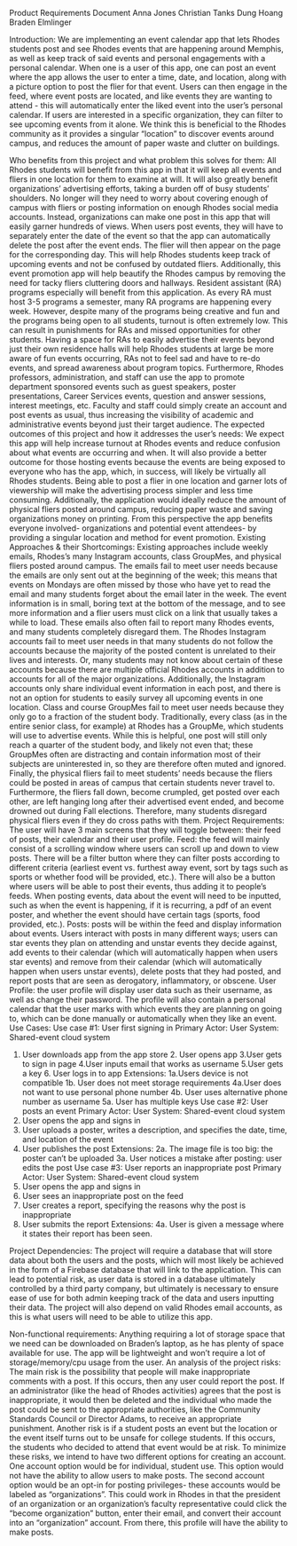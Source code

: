 Product Requirements Document
Anna Jones
Christian Tanks
Dung Hoang
Braden Elmlinger

Introduction: 
We are implementing an event calendar app that lets Rhodes students post and see Rhodes events that are happening around Memphis, as well as keep track of said events and personal engagements with a personal calendar. When one is a user of this app, one can post an event where the app allows the user to enter a time, date, and location, along with a picture option to post the flier for that event.  Users can then engage in the feed, where event posts are located, and like events they are wanting to attend - this will automatically enter the liked event into the user’s personal calendar. If users are interested in a specific organization, they can filter to see upcoming events from it alone. We think this is beneficial to the Rhodes community as it provides a singular “location” to discover events around campus, and reduces the amount of paper waste and clutter on buildings.

Who benefits from this project and what problem this solves for them:
All Rhodes students will benefit from this app in that it will keep all events and fliers in one location for them to examine at will. It will also greatly benefit organizations’ advertising efforts, taking a burden off of busy students’ shoulders. No longer will they need to worry about covering enough of campus with fliers or posting information on enough Rhodes social media accounts. Instead, organizations can make one post in this app that will easily garner hundreds of views. When users post events, they will have to separately enter the date of the event so that the app can automatically delete the post after the event ends. The flier will then appear on the page for the corresponding day. This will help Rhodes students keep track of upcoming events and not be confused by outdated fliers. Additionally, this event promotion app will help beautify the Rhodes campus by removing the need for tacky fliers cluttering doors and hallways.
Resident assistant (RA) programs especially will benefit from this application. As every RA must host 3-5 programs a semester, many RA programs are happening every week. However, despite many of the programs being creative and fun and the programs being open to all students, turnout is often extremely low. This can result in punishments for RAs and missed opportunities for other students. Having a space for RAs to easily advertise their events beyond just their own residence halls will help Rhodes students at large be more aware of fun events occurring, RAs not to feel sad and have to re-do events, and spread awareness about program topics. 
Furthermore, Rhodes professors, administration, and staff can use the app to promote department sponsored events such as guest speakers, poster presentations, Career Services events, question and answer sessions, interest meetings, etc. Faculty and staff could simply create an account and post events as usual, thus increasing the visibility of academic and administrative events beyond just their target audience. 
The expected outcomes of this project and how it addresses the user’s needs:
We expect this app will help increase turnout at Rhodes events and reduce confusion about what events are occurring and when. It will also provide a better outcome for those hosting events because the events are being exposed to everyone who has the app, which, in success, will likely be virtually all Rhodes students. Being able to post a flier in one location and garner lots of viewership will make the advertising process simpler and less time consuming. Additionally, the application would ideally reduce the amount of physical fliers posted around campus, reducing paper waste and saving organizations money on printing. From this perspective the app benefits everyone involved- organizations and potential event attendees- by providing a singular location and method for event promotion.
Existing Approaches & their Shortcomings:
Existing approaches include weekly emails, Rhodes’s many Instagram accounts, class GroupMes, and physical fliers posted around campus. The emails fail to meet user needs because the emails are only sent out at the beginning of the week; this means that events on Mondays are often missed by those who have yet to read the email and many students forget about the email later in the week. The event information is in small, boring text at the bottom of the message, and to see more information and a flier users must click on a link that usually takes a while to load. These emails also often fail to report many Rhodes events, and many students completely disregard them. 
The Rhodes Instagram accounts fail to meet user needs in that many students do not follow the accounts because the majority of the posted content is unrelated to their lives and interests. Or, many students may not know about certain of these accounts because there are multiple official Rhodes accounts in addition to accounts for all of the major organizations. Additionally, the Instagram accounts only share individual event information in each post, and there is not an option for students to easily survey all upcoming events in one location. 
Class and course GroupMes fail to meet user needs because they only go to a fraction of the student body. Traditionally, every class (as in the entire senior class, for example) at Rhodes has a GroupMe, which students will use to advertise events. While this is helpful, one post will still only reach a quarter of the student body, and likely not even that; these GroupMes often are distracting and contain information most of their subjects are uninterested in, so they are therefore often muted and ignored.
Finally, the physical fliers fail to meet students’ needs because the fliers could be posted in areas of campus that certain students never travel to. Furthermore, the fliers fall down, become crumpled, get posted over each other, are left hanging long after their advertised event ended, and become drowned out during Fall elections. Therefore, many students disregard physical fliers even if they do cross paths with them. 
Project Requirements:
The user will have 3 main screens that they will toggle between: their feed of posts, their calendar and their user profile.
Feed: the feed will mainly consist of a scrolling window where users can scroll up and down to view posts. There will be a filter button where they can filter posts according to different criteria (earliest event vs. furthest away event, sort by tags such as sports or whether food will be provided, etc.). There will also be a button where users will be able to post their events, thus adding it to people’s feeds. When posting events, data about the event will need to be inputted, such as when the event is happening, if it is recurring, a pdf of an event poster, and whether the event should have certain tags (sports, food provided, etc.).
Posts: posts will be within the feed and display information about events. Users interact with posts in many different ways; users can star events they plan on attending and unstar events they decide against, add events to their calendar (which will automatically happen when users star events) and remove from their calendar (which will automatically happen when users unstar events), delete posts that they had posted, and report posts that are seen as derogatory, inflammatory, or obscene.
User Profile: the user profile will display user data such as their username, as well as change their password. The profile will also contain a personal calendar that the user marks with which events they are planning on going to, which can be done manually or automatically when they like an event.
Use Cases:
Use case #1:  User first signing in                                                                                      Primary Actor: User                                                                                                                                          System: Shared-event cloud system  
1. User downloads app from the app store          					 2. User opens app 									3.User gets to sign in page 							4.User inputs email that works as username 					5.User gets a key  										6. User logs in to app								Extensions: 
1a.Users device is not compatible
1b. User does not meet storage requirements
4a.User does not want to use personal phone number
4b. User uses alternative phone number as username
5a. User has multiple keys
Use case #2:  User posts an event                                                                              Primary Actor: User                                                                                                                                          System: Shared-event cloud system  
1. User opens the app and signs in
2. User uploads a poster, writes a description, and specifies the date, time, and location of the event
3. User publishes the post
Extensions:
2a. The image file is too big: the poster can’t be uploaded
3a. User notices a mistake after posting: user edits the post
Use case #3:  User reports an inappropriate post                                                                             Primary Actor: User                                                                                                                                          System: Shared-event cloud system  
1. User opens the app and signs in
2. User sees an inappropriate post on the feed
3. User creates a report, specifying the reasons why the post is inappropriate
4. User submits the report
Extensions:
4a. User is given a message where it states their report has been seen.


Project Dependencies:
The project will require a database that will store data about both the users and the posts, which will most likely be achieved in the form of a Firebase database that will link to the application. This can lead to potential risk, as user data is stored in a database ultimately controlled by a third party company, but ultimately is necessary to ensure ease of use for both admin keeping track of the data and users inputting their data. The project will also depend on valid Rhodes email accounts, as this is what users will need to be able to utilize this app. 

Non-functional requirements: 
Anything requiring a lot of storage space that we need can be downloaded on Braden’s laptop, as he has plenty of space available for use. 
The app will be lightweight and won’t require a lot of storage/memory/cpu usage from the user.
An analysis of the project risks:
The main risk is the possibility that people will make inappropriate comments with a post. If this occurs, then any user could report the post. If an administrator (like the head of Rhodes activities) agrees that the post is inappropriate, it would then be deleted and the individual who made the post could be sent to the appropriate authorities, like the Community Standards Council or Director Adams, to receive an appropriate punishment. Another risk is if a student posts an event but the location or the event itself turns out to be unsafe for college students. If this occurs, the students who decided to attend that event would be at risk. 
To minimize these risks, we intend to have two different options for creating an account. One account option would be for individual, student use. This option would not have the ability to allow users to make posts. The second account option would be an opt-in for posting privileges- these accounts would be labeled as “organizations”. This could work in Rhodes in that the president of an organization or an organization’s faculty representative could click the “become organization” button, enter their email, and convert their account into an “organization” account. From there, this profile will have the ability to make posts.
